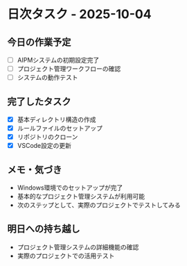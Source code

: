 # 日次タスク - 2025-10-04

## 今日の作業予定
- [ ] AIPMシステムの初期設定完了
- [ ] プロジェクト管理ワークフローの確認
- [ ] システムの動作テスト

## 完了したタスク
- [x] 基本ディレクトリ構造の作成
- [x] ルールファイルのセットアップ
- [x] リポジトリのクローン
- [x] VSCode設定の更新

## メモ・気づき
- Windows環境でのセットアップが完了
- 基本的なプロジェクト管理システムが利用可能
- 次のステップとして、実際のプロジェクトでテストしてみる

## 明日への持ち越し
- プロジェクト管理システムの詳細機能の確認
- 実際のプロジェクトでの活用テスト









